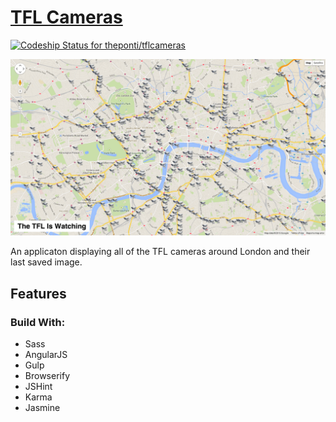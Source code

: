 # [TFL Cameras](https://tflcameras.firebaseapp.com/)

[![Codeship Status for theponti/tflcameras](https://codeship.com/projects/740ef6a0-7505-0132-8185-6662d475f668/status?branch=master)](https://codeship.com/projects/55110)

![Screenshot](public/tfl_screenshot.png)

An applicaton displaying all of the TFL cameras around London and their last saved image.

## Features

### Build With:

* Sass
* AngularJS
* Gulp
* Browserify
* JSHint
* Karma
* Jasmine
